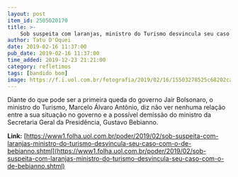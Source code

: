 ```yaml
---
layout: post
item_id: 2505020170
title: >-
    Sob suspeita com laranjas, ministro do Turismo desvincula seu caso com o de Bebianno
author: Tatu D'Oquei
date: 2019-02-16 11:37:00
pub_date: 2019-02-16 11:37:00
time_added: 2019-12-23 21:21:00
category: refletimos
tags: [bandido bom]
image: https://f.i.uol.com.br/fotografia/2019/02/16/15503278525c68202ca5dd3_1550327852_3x2_xl.jpg
---
```


Diante do que pode ser a primeira queda do governo Jair Bolsonaro, o ministro do Turismo, Marcelo Álvaro Antônio, diz não ver nenhuma relação entre a sua situação no governo e a possível demissão do ministro da Secretaria Geral da Presidência, Gustavo Bebianno.

**Link:** [https://www1.folha.uol.com.br/poder/2019/02/sob-suspeita-com-laranjas-ministro-do-turismo-desvincula-seu-caso-com-o-de-bebianno.shtml](https://www1.folha.uol.com.br/poder/2019/02/sob-suspeita-com-laranjas-ministro-do-turismo-desvincula-seu-caso-com-o-de-bebianno.shtml)

